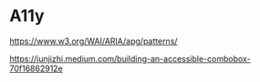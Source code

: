 # A11y

https://www.w3.org/WAI/ARIA/apg/patterns/

https://junjizhi.medium.com/building-an-accessible-combobox-70f16862912e
